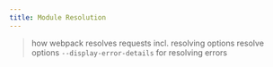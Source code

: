 ```yaml
---
title: Module Resolution
---
```

> how webpack resolves requests
> incl. resolving options
> resolve options
> `--display-error-details` for resolving errors
